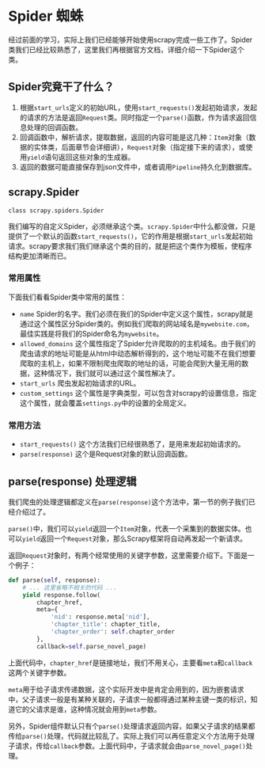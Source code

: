 # Spider 蜘蛛

经过前面的学习，实际上我们已经能够开始使用scrapy完成一些工作了。Spider类我们已经比较熟悉了，这里我们再根据官方文档，详细介绍一下Spider这个类。

## Spider究竟干了什么？

1. 根据`start_urls`定义的初始URL，使用`start_requests()`发起初始请求，发起的请求的方法是返回`Request`类。同时指定一个`parse()`函数，作为请求返回信息处理的回调函数。
2. 回调函数中，解析请求，提取数据，返回的内容可能是这几种：`Item`对象（数据的实体类，后面章节会详细讲），`Request`对象（指定接下来的请求），或使用`yield`语句返回这些对象的生成器。
3. 返回的数据可能直接保存到json文件中，或者调用`Pipeline`持久化到数据库。

## scrapy.Spider

```
class scrapy.spiders.Spider
```

我们编写的自定义Spider，必须继承这个类。`scrapy.Spider`中什么都没做，只是提供了一个默认的函数`start_requests()`，它的作用是根据`start_urls`发起初始请求。scrapy要求我们我们继承这个类的目的，就是把这个类作为模板，使程序结构更加清晰而已。

### 常用属性

下面我们看看Spider类中常用的属性：

* `name` Spider的名字。我们必须在我们的Spider中定义这个属性，scrapy就是通过这个属性区分Spider类的。例如我们爬取的网站域名是`mywebsite.com`，最佳实践是将我们的Spider命名为`mywebsite`。
* `allowed_domains` 这个属性指定了Spider允许爬取的的主机域名。由于我们的爬虫请求的地址可能是从html中动态解析得到的，这个地址可能不在我们想要爬取的主机上，如果不限制爬虫爬取的地址的话，可能会爬到大量无用的数据，这种情况下，我们就可以通过这个属性解决了。
* `start_urls` 爬虫发起初始请求的URL。
* `custom_settings` 这个属性是字典类型，可以包含对scrapy的设置信息，指定这个属性，就会覆盖`settings.py`中的设置的全局定义。

### 常用方法

* `start_requests()` 这个方法我们已经很熟悉了，是用来发起初始请求的。
* `parse(response)` 这个是Request对象的默认回调函数。

## parse(response) 处理逻辑

我们爬虫的处理逻辑都定义在`parse(response)`这个方法中，第一节的例子我们已经介绍过了。

`parse()`中，我们可以`yield`返回一个`Item`对象，代表一个采集到的数据实体。也可以`yield`返回一个`Request`对象，那么Scrapy框架将自动再发起一个新请求。

返回`Request`对象时，有两个经常使用的关键字参数，这里需要介绍下。下面是一个例子：

```python
def parse(self, response):
    # ... 这里省略不相关的代码 ...
    yield response.follow(
        chapter_href,
        meta={
            'nid': response.meta['nid'],
            'chapter_title': chapter_title,
            'chapter_order': self.chapter_order
        },
        callback=self.parse_novel_page)
```

上面代码中，`chapter_href`是链接地址，我们不用关心，主要看`meta`和`callback`这两个关键字参数。

`meta`用于给子请求传递数据，这个实际开发中是肯定会用到的，因为嵌套请求中，父子请求一般是有某种关联的，子请求一般都得通过某种主键一类的标识，知道它的父请求是谁，这种情况就会用到`meta`参数。

另外，Spider组件默认只有个`parse()`处理请求返回内容，如果父子请求的结果都传给`parse()`处理，代码就比较乱了。实际上我们可以再任意定义个方法用于处理子请求，传给`callback`参数。上面代码中，子请求就会由`parse_novel_page()`处理。
